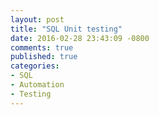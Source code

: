 ```yaml
---
layout: post
title: "SQL Unit testing"
date: 2016-02-28 23:43:09 -0800
comments: true
published: true
categories: 
- SQL
- Automation
- Testing
---
```

